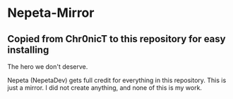 # Nepeta-Mirror
## Copied from Chr0nicT to this repository for easy installing
The hero we don't deserve.


Nepeta (NepetaDev) gets full credit for everything in this repository. This is just a mirror. I did not create anything, and none of this is my work.
